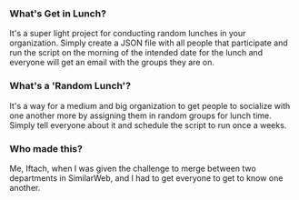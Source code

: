 ### What's Get in Lunch?
It's a super light project for conducting random lunches in your organization.
Simply create a JSON file with all people that participate and run the script
on the morning of the intended date for the lunch and everyone will get an email
with the groups they are on.

### What's a 'Random Lunch'?
It's a way for a medium and big organization to get people to socialize with
one another more by assigning them in random groups for lunch time.
Simply tell everyone about it and schedule the script to run once a weeks.

### Who made this?
Me, Iftach, when I was given the challenge to merge between two departments
in SimilarWeb, and I had to get everyone to get to know one another.